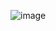 ![image](https://user-images.githubusercontent.com/13636938/87768682-1ba52200-c84f-11ea-8b9b-80fbfb9f1ac7.png)
